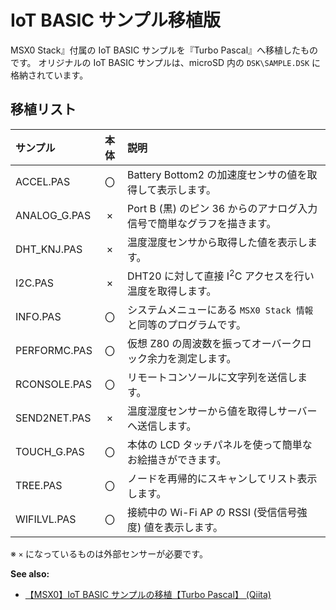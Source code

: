﻿# IoT BASIC サンプル移植版
MSX0 Stack』付属の IoT BASIC サンプルを『Turbo Pascal』へ移植したものです。
オリジナルの IoT BASIC サンプルは、microSD 内の `DSK\SAMPLE.DSK` に格納されています。

## 移植リスト

| サンプル | 本体 | 説明|
|:---|:---:|:---|
| ACCEL.PAS | 〇 | Battery Bottom2 の加速度センサの値を取得して表示します。 |
| ANALOG_G.PAS | × | Port B (黒) のピン 36 からのアナログ入力信号で簡単なグラフを描きます。 |
| DHT_KNJ.PAS | × | 温度湿度センサから取得した値を表示します。 |
| I2C.PAS | × | DHT20 に対して直接 I<sup>2</sup>C アクセスを行い温度を取得します。 |
| INFO.PAS | 〇 | システムメニューにある `MSX0 Stack 情報` と同等のプログラムです。 |
| PERFORMC.PAS | 〇 | 仮想 Z80 の周波数を振ってオーバークロック余力を測定します。 |
| RCONSOLE.PAS | 〇 | リモートコンソールに文字列を送信します。 |
| SEND2NET.PAS | × | 温度湿度センサーから値を取得しサーバーへ送信します。 |
| TOUCH_G.PAS | 〇 | 本体の LCD タッチパネルを使って簡単なお絵描きができます。 |
| TREE.PAS | 〇 | ノードを再帰的にスキャンしてリスト表示します。 |
| WIFILVL.PAS | 〇 | 接続中の Wi-Fi AP の RSSI (受信信号強度) 値を表示します。 |

※ `×` になっているものは外部センサーが必要です。


**See also:**

 - [【MSX0】IoT BASIC サンプルの移植【Turbo Pascal】 (Qiita)](https://qiita.com/ht_deko/items/2362488c5c99aec4afbf)
 
